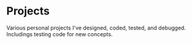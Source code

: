 # Projects
Various personal projects I've designed, coded, tested, and debugged.
Includings testing code for new concepts.
